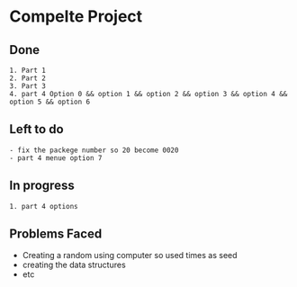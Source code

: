 # Compelte Project 


## Done 
	1. Part 1 
	2. Part 2
	3. Part 3 
	4. part 4 Option 0 && option 1 && option 2 && option 3 && option 4 && option 5 && option 6
 
## Left to do 
	- fix the packege number so 20 become 0020
	- part 4 menue option 7

## In progress 
	1. part 4 options


## Problems Faced 
- Creating a random using computer so used times as seed
- creating the data structures 
- etc 
